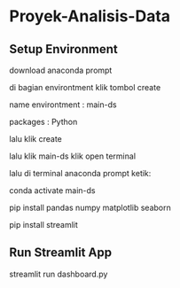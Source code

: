 # Proyek-Analisis-Data

## Setup Environment
download anaconda prompt

di bagian environtment klik tombol create 

name environtment : main-ds

packages : Python 

lalu klik create

lalu klik main-ds klik open terminal

lalu di terminal anaconda prompt ketik: 

conda activate main-ds

pip install pandas numpy matplotlib seaborn 

pip install streamlit

## Run Streamlit App
streamlit run dashboard.py
